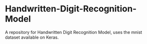 # Handwritten-Digit-Recognition-Model
A repository for Handwritten Digit Recognition Model, uses the mnist dataset available on Keras.
